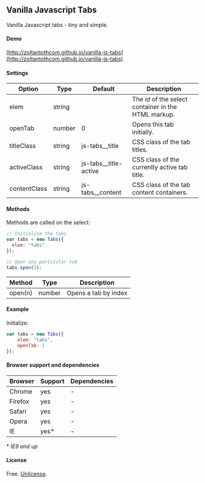 Vanilla Javascript Tabs
-------

Vanilla Javascript tabs - tiny and simple.

#### Demo

[http://zoltantothcom.github.io/vanilla-js-tabs](http://zoltantothcom.github.io/vanilla-js-tabs)

#### Settings

Option | Type | Default | Description
------ | ---- | ------- | -----------
elem | string |  | The _id_ of the select container in the HTML markup.
openTab | number | 0 | Opens this tab initially.
titleClass | string | js-tabs__title | CSS class of the tab titles. 
activeClass | string | js-tabs__title-active | CSS class of the currently active tab title. 
contentClass | string | js-tabs__content | CSS class of the tab content containers.

#### Methods

Methods are called on the select:

```javascript
// Initialize the tabs
var tabs = new Tabs({
  elem: "tabs"
});

// Open any particular tab
tabs.open(3);
```

Method | Type | Description
------ | ---- | -----------
open(n) | number | Opens a tab by index

#### Example

Initialize:

```javascript
var tabs = new Tabs({
    elem: "tabs",
    openTab: 1
});
```

#### Browser support and dependencies

Browser | Support | Dependencies
------ | -------- | -----------
Chrome | yes | -
Firefox | yes | -
Safari | yes | -
Opera | yes | -
IE | yes* | -

\* _IE9 and up_

#### License

Free. [Unlicense](http://unlicense.org).
